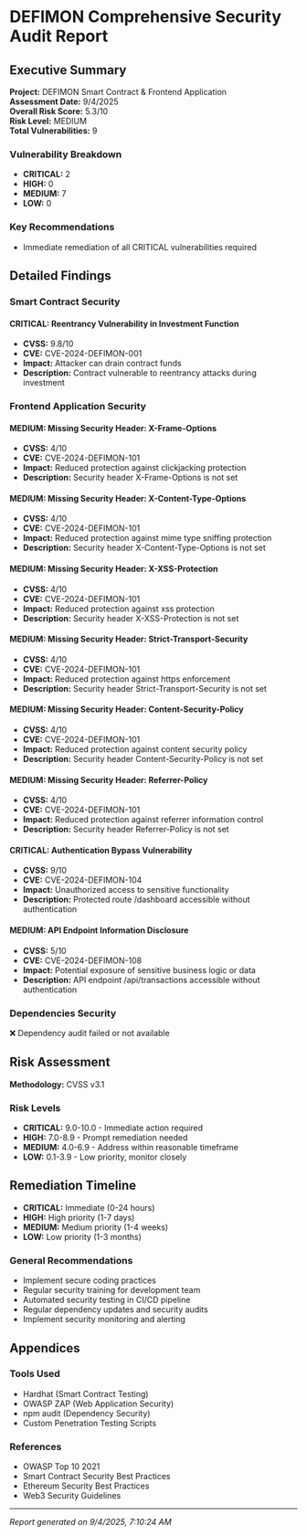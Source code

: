 # DEFIMON Comprehensive Security Audit Report

## Executive Summary

**Project:** DEFIMON Smart Contract & Frontend Application  
**Assessment Date:** 9/4/2025  
**Overall Risk Score:** 5.3/10  
**Risk Level:** MEDIUM  
**Total Vulnerabilities:** 9

### Vulnerability Breakdown
- **CRITICAL:** 2
- **HIGH:** 0
- **MEDIUM:** 7
- **LOW:** 0

### Key Recommendations
- Immediate remediation of all CRITICAL vulnerabilities required

## Detailed Findings

### Smart Contract Security
#### CRITICAL: Reentrancy Vulnerability in Investment Function
- **CVSS:** 9.8/10
- **CVE:** CVE-2024-DEFIMON-001
- **Impact:** Attacker can drain contract funds
- **Description:** Contract vulnerable to reentrancy attacks during investment


### Frontend Application Security
#### MEDIUM: Missing Security Header: X-Frame-Options
- **CVSS:** 4/10
- **CVE:** CVE-2024-DEFIMON-101
- **Impact:** Reduced protection against clickjacking protection
- **Description:** Security header X-Frame-Options is not set

#### MEDIUM: Missing Security Header: X-Content-Type-Options
- **CVSS:** 4/10
- **CVE:** CVE-2024-DEFIMON-101
- **Impact:** Reduced protection against mime type sniffing protection
- **Description:** Security header X-Content-Type-Options is not set

#### MEDIUM: Missing Security Header: X-XSS-Protection
- **CVSS:** 4/10
- **CVE:** CVE-2024-DEFIMON-101
- **Impact:** Reduced protection against xss protection
- **Description:** Security header X-XSS-Protection is not set

#### MEDIUM: Missing Security Header: Strict-Transport-Security
- **CVSS:** 4/10
- **CVE:** CVE-2024-DEFIMON-101
- **Impact:** Reduced protection against https enforcement
- **Description:** Security header Strict-Transport-Security is not set

#### MEDIUM: Missing Security Header: Content-Security-Policy
- **CVSS:** 4/10
- **CVE:** CVE-2024-DEFIMON-101
- **Impact:** Reduced protection against content security policy
- **Description:** Security header Content-Security-Policy is not set

#### MEDIUM: Missing Security Header: Referrer-Policy
- **CVSS:** 4/10
- **CVE:** CVE-2024-DEFIMON-101
- **Impact:** Reduced protection against referrer information control
- **Description:** Security header Referrer-Policy is not set

#### CRITICAL: Authentication Bypass Vulnerability
- **CVSS:** 9/10
- **CVE:** CVE-2024-DEFIMON-104
- **Impact:** Unauthorized access to sensitive functionality
- **Description:** Protected route /dashboard accessible without authentication

#### MEDIUM: API Endpoint Information Disclosure
- **CVSS:** 5/10
- **CVE:** CVE-2024-DEFIMON-108
- **Impact:** Potential exposure of sensitive business logic or data
- **Description:** API endpoint /api/transactions accessible without authentication


### Dependencies Security
❌ Dependency audit failed or not available

## Risk Assessment

**Methodology:** CVSS v3.1

### Risk Levels
- **CRITICAL:** 9.0-10.0 - Immediate action required
- **HIGH:** 7.0-8.9 - Prompt remediation needed
- **MEDIUM:** 4.0-6.9 - Address within reasonable timeframe
- **LOW:** 0.1-3.9 - Low priority, monitor closely

## Remediation Timeline

- **CRITICAL:** Immediate (0-24 hours)
- **HIGH:** High priority (1-7 days)
- **MEDIUM:** Medium priority (1-4 weeks)
- **LOW:** Low priority (1-3 months)

### General Recommendations
- Implement secure coding practices
- Regular security training for development team
- Automated security testing in CI/CD pipeline
- Regular dependency updates and security audits
- Implement security monitoring and alerting

## Appendices

### Tools Used
- Hardhat (Smart Contract Testing)
- OWASP ZAP (Web Application Security)
- npm audit (Dependency Security)
- Custom Penetration Testing Scripts

### References
- OWASP Top 10 2021
- Smart Contract Security Best Practices
- Ethereum Security Best Practices
- Web3 Security Guidelines

---
*Report generated on 9/4/2025, 7:10:24 AM*
